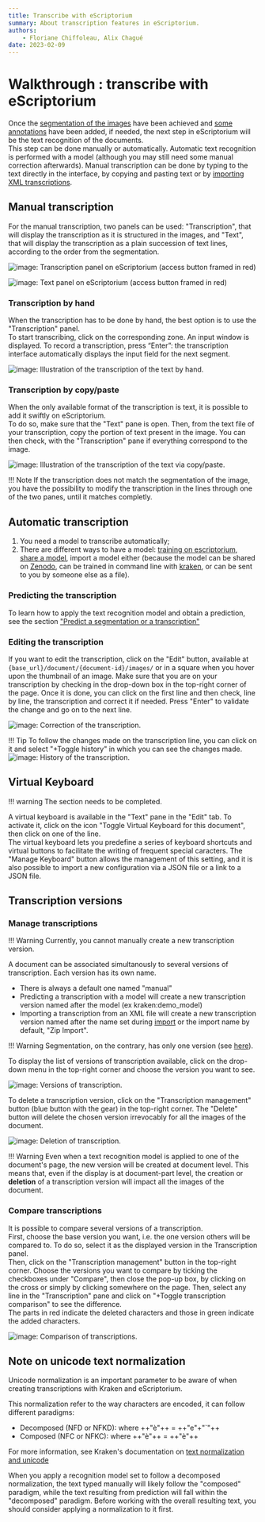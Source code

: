 ```yaml
---
title: Transcribe with eScriptorium
summary: About transcription features in eScriptorium.
authors:
    - Floriane Chiffoleau, Alix Chagué
date: 2023-02-09
---
```


# Walkthrough : transcribe with eScriptorium


Once the [segmentation of the images](walkthrough_segment.md) have been achieved and [some annotations](walkthrough_annotate.md) have been added, if needed, the next step in eScriptorium will be the text recognition of the documents.  
This step can be done manually or automatically. Automatic text recognition is performed with a model (although you may still need some manual correction afterwards). Manual transcription can be done by typing to the text directly in the interface, by copying and pasting text or by [importing XML transcriptions](walkthrough_import.md).
## Manual transcription
For the manual transcription, two panels can be used: "Transcription", that will display the transcription as it is structured in the images, and "Text", that will display the transcription as a plain succession of text lines, according to the order from the segmentation.

![image: Transcription panel on eScriptorium (access button framed in red)](img/transcribe/transcription_panel.png "Transcription panel on eScriptorium (access button framed in red)")

![image: Text panel on eScriptorium (access button framed in red)](img/transcribe/text_panel.png "Text panel on eScriptorium (access button framed in red)")

### Transcription by hand
When the transcription has to be done by hand, the best option is to use the "Transcription" panel.  
To start transcribing, click on the corresponding zone. An input window is displayed. To record a transcription, press “Enter”: the transcription interface automatically displays the input field for the next segment.

![image: Illustration of the transcription of the text by hand.](img/transcribe/by_hand.gif "Illustration of the transcription of the text by hand")

### Transcription by copy/paste
When the only available format of the transcription is text, it is possible to add it swiftly on eScriptorium.  
To do so, make sure that the "Text" pane is open. Then, from the text file of your transcription, copy the portion of text present in the image. You can then check, with the "Transcription" pane if everything correspond to the image.

![image: Illustration of the transcription of the text via copy/paste.](img/transcribe/via_copy.gif "Illustration of the transcription of the text via copy/paste")

!!! Note
    If the transcription does not match the segmentation of the image, you have the possibility to modify the transcription in the lines through one of the two panes, until it matches completly.

## Automatic transcription
1. You need a model to transcribe automatically;
2. There are different ways to have a model: [training on escriptorium](walkthrough_train.md), [share a model](walkthrough_train.md), import a model either (because the model can be shared on [Zenodo](https://zenodo.org/communities/ocr_models/), can be trained in command line with [kraken](https://kraken.re), or can be sent to you by someone else as a file).

### Predicting the transcription
To learn how to apply the text recognition model and obtain a prediction, see the section ["Predict a segmentation or a transcription"](walkthrough_predict.md)

### Editing the transcription
If you want to edit the transcription, click on the "Edit" button, available at `{base_url}/document/{document-id}/images/` or in a square when you hover upon the thumbnail of an image. Make sure that you are on your transcription by checking in the drop-down box in the top-right corner of the page. Once it is done, you can click on the first line and then check, line by line, the transcription and correct it if needed. Press "Enter" to validate the change and go on to the next line.

![image: Correction of the transcription.](img/transcribe/correction.gif "Correction of the transcription")

!!! Tip
    To follow the changes made on the transcription line, you can click on it and select "+Toggle history" in which you can see the changes made.
    ![image: History of the transcription.](img/transcribe/toggle_history.gif "History of the transcription")

## Virtual Keyboard

!!! warning
    The section needs to be completed.

A virtual keyboard is available in the "Text" pane in the "Edit" tab. To activate it, click on the icon "Toggle Virtual Keyboard for this document", then click on one of the line.  
The virtual keyboard lets you predefine a series of keyboard shortcuts and virtual buttons to facilitate the writing of frequent special caracters. The "Manage Keyboard" button allows the management of this setting, and it is also possible to import a new configuration via a JSON file or a link to a JSON file.

## Transcription versions

### Manage transcriptions
!!! Warning
    Currently, you cannot manually create a new transcription version.
    
A document can be associated simultanously to several versions of transcription. Each version has its own name.  

- There is always a default one named "manual"
- Predicting a transcription with a model will create a new transcription version named after the model (ex kraken:demo_model)
- Importing a transcription from an XML file will create a new transcription version named after the name set during [import](walkthrough_import.md) or the import name by default, "Zip Import".

!!! Warning
    Segmentation, on the contrary, has only one version (see [here](walkthrough_segment.md)).

To display the list of versions of transcription available, click on the drop-down menu in the top-right corner and choose the version you want to see.

![image: Versions of transcription.](img/transcribe/transcription_version.gif "Versions of transcription")

To delete a transcription version, click on the "Transcription management" button (blue button with the gear) in the top-right corner. The "Delete" button will delete the chosen version irrevocably for all the images of the document.

![image: Deletion of transcription.](img/transcribe/delete_version.gif "Deletion of transcription")

!!! Warning
    Even when a text recognition model is applied to one of the document's page, the new version will be created at document level. This means that, even if the display is at document-part level, the creation or **deletion** of a transcription version will impact all the images of the document.

### Compare transcriptions
It is possible to compare several versions of a transcription.  
First, choose the base version you want, i.e. the one version others will be compared to. To do so, select it as the displayed version in the Transcription panel.  
Then, click on the "Transcription management" button in the top-right corner. Choose the versions you want to compare by ticking the checkboxes under "Compare", then close the pop-up box, by clicking on the cross or simply by clicking somewhere on the page. Then, select any line in the "Transcription" pane and click on "+Toggle transcription comparison" to see the difference.  
The parts in red indicate the deleted characters and those in green indicate the added characters.

![image: Comparison of transcriptions.](img/transcribe/transcription_comparison.gif "Comparison of transcriptions")

<!-- todo: move unicode text normalization to a tip page. -->
## Note on unicode text normalization

Unicode normalization is an important parameter to be aware of when creating transcriptions with Kraken and eScriptorium. 

This normalization refer to the way characters are encoded, it can follow different paradigms:

- Decomposed (NFD or NFKD): where ++"è"++ = ++"e"+"`"++
- Composed (NFC or NFKC): where ++"è"++ = ++"è"++

For more information, see Kraken's documentation on [text normalization and unicode](https://kraken.re/master/ketos.html#text-normalization-and-unicode)

When you apply a recognition model set to follow a decomposed normalization, the text typed manually will likely follow the "composed" paradigm, while the text resulting from prediction will fall within the "decomposed" paradigm. Before working with the overall resulting text, you should consider applying a normalization to it first. 

